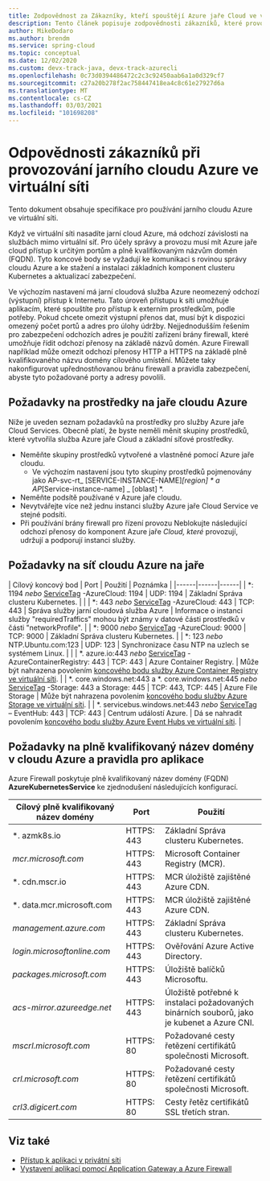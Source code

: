 ```yaml
---
title: Zodpovědnost za Zákazníky, kteří spouštějí Azure jaře Cloud ve virtuální síti
description: Tento článek popisuje zodpovědnosti zákazníků, které provozují Azure jaře Cloud ve virtuální síti.
author: MikeDodaro
ms.author: brendm
ms.service: spring-cloud
ms.topic: conceptual
ms.date: 12/02/2020
ms.custom: devx-track-java, devx-track-azurecli
ms.openlocfilehash: 0c73d0394486472c2c3c92450aab6a1a0d329cf7
ms.sourcegitcommit: c27a20b278f2ac758447418ea4c8c61e27927d6a
ms.translationtype: MT
ms.contentlocale: cs-CZ
ms.lasthandoff: 03/03/2021
ms.locfileid: "101698208"
---
```

# <a name="customer-responsibilities-for-running-azure-spring-cloud-in-vnet"></a>Odpovědnosti zákazníků při provozování jarního cloudu Azure ve virtuální síti
Tento dokument obsahuje specifikace pro používání jarního cloudu Azure ve virtuální síti.

Když ve virtuální síti nasadíte jarní cloud Azure, má odchozí závislosti na službách mimo virtuální síť. Pro účely správy a provozu musí mít Azure jaře cloud přístup k určitým portům a plně kvalifikovaným názvům domén (FQDN). Tyto koncové body se vyžadují ke komunikaci s rovinou správy cloudu Azure a ke stažení a instalaci základních komponent clusteru Kubernetes a aktualizací zabezpečení.

Ve výchozím nastavení má jarní cloudová služba Azure neomezený odchozí (výstupní) přístup k Internetu. Tato úroveň přístupu k síti umožňuje aplikacím, které spouštíte pro přístup k externím prostředkům, podle potřeby. Pokud chcete omezit výstupní přenos dat, musí být k dispozici omezený počet portů a adres pro úlohy údržby. Nejjednodušším řešením pro zabezpečení odchozích adres je použití zařízení brány firewall, které umožňuje řídit odchozí přenosy na základě názvů domén. Azure Firewall například může omezit odchozí přenosy HTTP a HTTPS na základě plně kvalifikovaného názvu domény cílového umístění. Můžete taky nakonfigurovat upřednostňovanou bránu firewall a pravidla zabezpečení, abyste tyto požadované porty a adresy povolili.

## <a name="azure-spring-cloud-resource-requirements"></a>Požadavky na prostředky na jaře cloudu Azure 

Níže je uveden seznam požadavků na prostředky pro služby Azure jaře Cloud Services. Obecně platí, že byste neměli měnit skupiny prostředků, které vytvořila služba Azure jaře Cloud a základní síťové prostředky.
- Neměňte skupiny prostředků vytvořené a vlastněné pomocí Azure jaře cloudu.
  - Ve výchozím nastavení jsou tyto skupiny prostředků pojmenovány jako AP-svc-rt_ [SERVICE-INSTANCE-NAME]_[region] * a AP_[Service-instance-name] _ [oblast] *.
- Neměňte podsítě používané v Azure jaře cloudu.
- Nevytvářejte více než jednu instanci služby Azure jaře Cloud Service ve stejné podsíti.
- Při používání brány firewall pro řízení provozu Neblokujte následující odchozí přenosy do komponent Azure jaře *Cloud, které* provozují, udržují a podporují instanci služby.

## <a name="azure-spring-cloud-network-requirements"></a>Požadavky na síť cloudu Azure na jaře

  | Cílový koncový bod | Port | Použití | Poznámka |
  |------|------|------|
  | *: 1194 *nebo* [ServiceTag](../virtual-network/service-tags-overview.md#available-service-tags) -AzureCloud: 1194 | UDP: 1194 | Základní Správa clusteru Kubernetes. | |
  | *: 443 *nebo* [ServiceTag](../virtual-network/service-tags-overview.md#available-service-tags) -AzureCloud: 443 | TCP: 443 | Správa služby jarní cloudová služba Azure | Informace o instanci služby "requiredTraffics" mohou být známy v datové části prostředků v části "networkProfile". |
  | *: 9000 *nebo* [ServiceTag](../virtual-network/service-tags-overview.md#available-service-tags) -AzureCloud: 9000 | TCP: 9000 | Základní Správa clusteru Kubernetes. |
  | *: 123 *nebo* NTP.Ubuntu.com:123 | UDP: 123 | Synchronizace času NTP na uzlech se systémem Linux. | |
  | *. azure.io:443 *nebo* [ServiceTag](../virtual-network/service-tags-overview.md#available-service-tags) -AzureContainerRegistry: 443 | TCP: 443 | Azure Container Registry. | Může být nahrazena povolením  [koncového bodu služby Azure Container Registry ve virtuální síti](../virtual-network/virtual-network-service-endpoints-overview.md). |
  | *. core.windows.net:443 a *. core.windows.net:445 *nebo* [ServiceTag](../virtual-network/service-tags-overview.md#available-service-tags) -Storage: 443 a Storage: 445 | TCP: 443, TCP: 445 | Azure File Storage | Může být nahrazena povolením  [koncového bodu služby Azure Storage ve virtuální síti](../virtual-network/virtual-network-service-endpoints-overview.md). |
  | *. servicebus.windows.net:443 *nebo* [ServiceTag](../virtual-network/service-tags-overview.md#available-service-tags) – EventHub: 443 | TCP: 443 | Centrum událostí Azure. | Dá se nahradit povolením  [koncového bodu služby Azure Event Hubs ve virtuální síti](../virtual-network/virtual-network-service-endpoints-overview.md). |
  

## <a name="azure-spring-cloud-fqdn-requirements--application-rules"></a>Požadavky na plně kvalifikovaný název domény v cloudu Azure a pravidla pro aplikace

Azure Firewall poskytuje plně kvalifikovaný název domény (FQDN) **AzureKubernetesService** ke zjednodušení následujících konfigurací.

  | Cílový plně kvalifikovaný název domény | Port | Použití |
  |------|------|------|
  | *. azmk8s.io | HTTPS: 443 | Základní Správa clusteru Kubernetes. |
  | <i>mcr.microsoft.com</i> | HTTPS: 443 | Microsoft Container Registry (MCR). |
  | *. cdn.mscr.io | HTTPS: 443 | MCR úložiště zajištěné Azure CDN. |
  | *. data.mcr.microsoft.com | HTTPS: 443 | MCR úložiště zajištěné Azure CDN. |
  | <i>management.azure.com</i> | HTTPS: 443 | Základní Správa clusteru Kubernetes. |
  | <i>login.microsoftonline.com</i> | HTTPS: 443 | Ověřování Azure Active Directory. |
  |<i>packages.microsoft.com</i>    | HTTPS: 443 | Úložiště balíčků Microsoftu. |
  | <i>acs-mirror.azureedge.net</i> | HTTPS: 443 | Úložiště potřebné k instalaci požadovaných binárních souborů, jako je kubenet a Azure CNI. |
  | *mscrl.microsoft.com* | HTTPS: 80 | Požadované cesty řetězení certifikátů společnosti Microsoft. |
  | *crl.microsoft.com* | HTTPS: 80 | Požadované cesty řetězení certifikátů společnosti Microsoft. |
  | *crl3.digicert.com* | HTTPS: 80 | Cesty řetěz certifikátů SSL třetích stran. |

## <a name="see-also"></a>Viz také
* [Přístup k aplikaci v privátní síti](spring-cloud-access-app-virtual-network.md)
* [Vystavení aplikací pomocí Application Gateway a Azure Firewall](spring-cloud-expose-apps-gateway-azure-firewall.md)